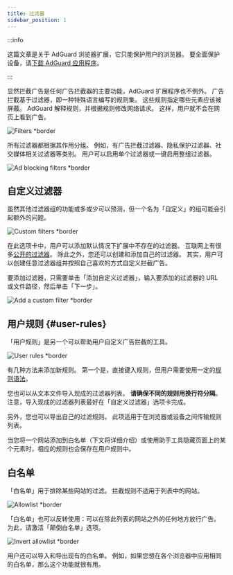 ```yaml
---
title: 过滤器
sidebar_position: 1
---
```


:::info

这篇文章是关于 AdGuard 浏览器扩展，它只能保护用户的浏览器。 要全面保护设备，请[下载 AdGuard 应用程序](https://agrd.io/download-kb-adblock)。

:::

显然拦截广告是任何广告拦截器的主要功能，AdGuard 扩展程序也不例外。 广告拦截基于过滤器，即一种特殊语言编写的规则集。 这些规则指定哪些元素应该被屏蔽。 AdGuard 解释规则，并根据规则修改网络请求。 这样，用户就不会在网页上看到广告。

![Filters \*border](https://cdn.adtidy.org/content/Kb/ad_blocker/browser_extension/ad_blocker_browser_extension_filters.png)

所有过滤器都根据其作用分组。 例如，有广告拦截过滤器、隐私保护过滤器、社交媒体相关过滤器等类别。 用户可以启用单个过滤器或一键启用整组过滤器。

![Ad blocking filters \*border](https://cdn.adtidy.org/content/Kb/ad_blocker/browser_extension/ad_blocker_browser_extension_filters1.png)

## 自定义过滤器

虽然其他过滤器组的功能或多或少可以预测，但一个名为「自定义」的组可能会引起额外的问题。

![Custom filters \*border](https://cdn.adtidy.org/content/Kb/ad_blocker/browser_extension/ad_blocker_browser_extension_custom_filters.png)

在此选项卡中，用户可以添加默认情况下扩展中不存在的过滤器。 互联网上有很多[公开的过滤器](https://filterlists.com)。 除此之外，您还可以创建和添加自己的过滤器。 其实，用户可以创建任意过滤器组并按照自己喜欢的方式自定义拦截广告。

要添加过滤器，只需要单击「添加自定义过滤器」，输入要添加的过滤器的 URL 或文件路径，然后单击「下一步」。

![Add a custom filter \*border](https://cdn.adtidy.org/content/Kb/ad_blocker/browser_extension/ad_blocker_browser_extension_custom_filters1.png)

## 用户规则 {#user-rules}

「用户规则」是另一个可以帮助用户自定义广告拦截的工具。

![User rules \*border](https://cdn.adtidy.org/content/Kb/ad_blocker/browser_extension/ad_blocker_browser_extension_user_rules.png)

有几种方法来添加新规则。 第一个是，直接键入规则，但用户需要使用一定的[规则语法](/general/ad-filtering/create-own-filters)。

您也可以从文本文件导入现成的过滤器列表。 **请确保不同的规则用换行符分隔**。注意，导入现成的过滤器列表最好在「自定义过滤器」选项卡完成。

另外，您也可以导出自己的过滤规则。 此项适用于在浏览器或设备之间传输规则列表。

当您将一个网站添加到白名单（下文将详细介绍）或使用助手工具隐藏页面上的某个元素时，相应的规则也会保存在用户规则中。

## 白名单

「白名单」用于排除某些网站的过滤。 拦截规则不适用于列表中的网站。

![Allowlist \*border](https://cdn.adtidy.org/content/Kb/ad_blocker/browser_extension/ad_blocker_browser_extension_allowlist.png)

「白名单」也可以反转使用：可以在除此列表的网站之外的任何地方放行广告。 为此，请激活「颠倒白名单」选项。

![Invert allowlist \*border](https://cdn.adtidy.org/content/Kb/ad_blocker/browser_extension/ad_blocker_browser_extension_allowlist1.png)

用户还可以导入和导出现有的白名单。 例如，如果您想在各个浏览器中应用相同的白名单，那么这个功能就很有用。
